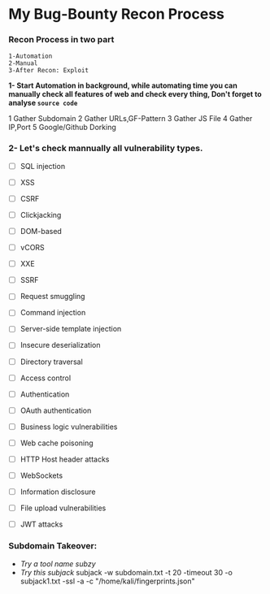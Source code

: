 #					My Bug-Bounty Recon Process

### Recon Process in two part 

    1-Automation
    2-Manual
    3-After Recon: Exploit

**1- Start Automation in background, while automating time you can manually check all features of web and check every thing, Don't forget to analyse `source code`**

1 Gather Subdomain
2 Gather URLs,GF-Pattern
3 Gather JS File
4 Gather IP,Port
5 Google/Github Dorking

### 2- Let's check mannually all vulnerability types.

- [ ] SQL injection
- [ ] XSS
- [ ] CSRF
- [ ] Clickjacking
- [ ] DOM-based
- [ ] vCORS
- [ ] XXE
- [ ] SSRF
- [ ] Request smuggling
- [ ] Command injection
- [ ] Server-side template injection
- [ ] Insecure deserialization
- [ ] Directory traversal
- [ ] Access control
- [ ] Authentication
- [ ] OAuth authentication
- [ ] Business logic vulnerabilities
- [ ] Web cache poisoning
- [ ] HTTP Host header attacks
- [ ] WebSockets
- [ ] Information disclosure
- [ ] File upload vulnerabilities
- [ ] JWT attacks

























































### Subdomain Takeover: 
- *Try a tool name subzy*
- *Try this subjack*
	subjack -w subdomain.txt -t 20 -timeout 30 -o subjack1.txt -ssl -a -c "/home/kali/fingerprints.json"

	

